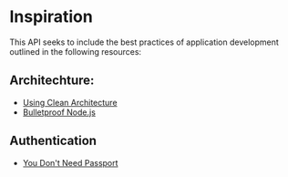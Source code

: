 # Inspiration
This API seeks to include the best practices of application development outlined in the following resources:

## Architechture:
* [Using Clean Architecture](https://www.youtube.com/watch?v=CnailTcJV_U&list=WL&index=8&t=0s)
* [Bulletproof Node.js](https://softwareontheroad.com/ideal-nodejs-project-structure/)

## Authentication
* [You Don't Need Passport](https://softwareontheroad.com/nodejs-jwt-authentication-oauth/)
